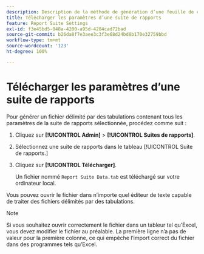 ```yaml
---
description: Description de la méthode de génération d’une feuille de calcul Excel contenant tous les paramètres de la suite de rapports sélectionnée.
title: Télécharger les paramètres d’une suite de rapports
feature: Report Suite Settings
exl-id: f3e45bd5-048a-4200-a95d-4284cad72bad
source-git-commit: b26da8f7e3aee3c3f3e68d24bd8b170e32759bbd
workflow-type: tm+mt
source-wordcount: '123'
ht-degree: 100%

---
```


# Télécharger les paramètres d’une suite de rapports

Pour générer un fichier délimité par des tabulations contenant tous les paramètres de la suite de rapports sélectionnée, procédez comme suit :

1. Cliquez sur **[!UICONTROL Admin]** > **[!UICONTROL Suites de rapports]**.

2. Sélectionnez une suite de rapports dans le tableau [!UICONTROL Suite de rapports.]

3. Cliquez sur **[!UICONTROL Télécharger]**.

   Un fichier nommé `Report Suite Data.tab` est téléchargé sur votre ordinateur local.

Vous pouvez ouvrir le fichier dans n’importe quel éditeur de texte capable de traiter des fichiers délimités par des tabulations.

>[!NOTE]
>
>   Si vous souhaitez ouvrir correctement le fichier dans un tableur tel qu’Excel, vous devez modifier le fichier au préalable. La première ligne n’a pas de valeur pour la première colonne, ce qui empêche l’import correct du fichier dans des programmes tels qu’Excel.

